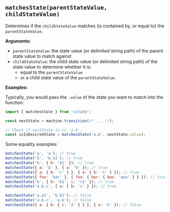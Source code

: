 ## `matchesState(parentStateValue, childStateValue)`

Determines if the `childStateValue` matches (is contained by, or equal to) the `parentStateValue`.

**Arguments:**
- `parentStateValue`: the state value (or delimited string path) of the parent state value to match against
- `childStateValue`: the child state value (or delimited string path) of the state value to determine whether it is:
  - equal to the `parentStateValue`
  - or a child state value of the `parentStateValue`.

**Examples:**

Typically, you would pass the `.value` of the state you want to match into the function:

```js
import { matchesState } from 'xstate';

const nextState = machine.transition(/* ... */);

// Check if nextState is in 'a.b':
const isInDesiredState = matchesState('a.b', nextState.value);
```

Some equality examples: 

```js
matchesState('a', 'a'); // true
matchesState('b', 'b.b1'); // true
matchesState('b', { b: 'b1' }); // true
matchesState({ a: 'b' }, { a: 'b' }); // true
matchesState({ a: { b: 'c' } }, { a: { b: 'c' } }); // true
matchesState({ foo: 'bar' }, { foo: { bar: { baz: 'quo' } } }); // true
matchesState('b', { b: 'b1', c: 'c1' }); // true
matchesState('a.b.c', { a: { b: 'c' } }); // true

matchesState('a.a1', 'b.b1'); // false
matchesState('a.b.c', 'a.b'); // false
matchesState({ a: { b: { c: 'd' } } }, { a: 'b' }); // false
```

